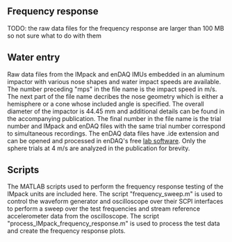 ## Frequency response

TODO: the raw data files for the frequency response are larger than 100 MB so not sure what to do with them

## Water entry

Raw data files from the IMpack and enDAQ IMUs embedded in an aluminum impactor with various nose shapes and water impact speeds are available. The number preceding "mps" in the file name is the impact speed in m/s. The next part of the file name decribes the nose geometry which is either a hemisphere or a cone whose included angle is specified. The overall diameter of the impactor is 44.45 mm and additional details can be found in the accompanying publication. The final number in the file name is the trial number and IMpack and enDAQ files with the same trial number correspond to simultaneous recordings. The enDAQ data files have .ide extension and can be opened and processed in enDAQ's free [lab software](https://endaq.com/pages/vibration-shock-analysis-software-endaq-slam-stick-lab?srsltid=AfmBOoo7xRbBNeMLJfOLlSteyIvGvib2A_wtY0az-d9iFSdC5y2pTeTemat). Only the sphere trials at 4 m/s are analyzed in the publication for brevity. 

## Scripts

The MATLAB scripts used to perform the frequency response testing of the IMpack units are included here. The script "frequency_sweep.m" is used to control the waveform generator and oscilloscope over their SCPI interfaces to perform a sweep over the test frequencies and stream reference accelerometer data from the oscilloscope. The script "process_IMpack_frequency_response.m" is used to process the test data and create the frequency response plots.
